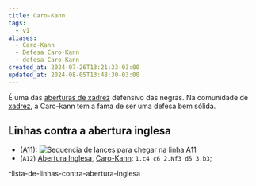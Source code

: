 ```yaml
---
title: Caro-Kann
tags:
  - v1
aliases:
  - Caro-Kann
  - Defesa Caro-Kann
  - defesa Caro-Kann
created_at: 2024-07-26T13:21:33-03:00
updated_at: 2024-08-05T13:48:30-03:00
---
```


É uma das [aberturas de xadrez](../../../../rascunhos/2024/07/2024-07-06-Aberturas_de_xadrez.md) defensivo das negras. Na comunidade de [xadrez](../../../../sementes/2024/07/2024-07-06-Xadrez.md), a Caro-kann tem a fama de ser uma defesa bem sólida.
## Linhas contra a abertura inglesa
-  ([A11](Xadrez_Abertura_Inglesa_contra_a_Caro_Kann.md)): ![Sequencia de lances para chegar na linha A11](Xadrez_Abertura_Inglesa_contra_a_Caro_Kann.md#^sequencia)
-  (`A12`) [Abertura Inglesa](../../../../rascunhos/2024/07/2024-07-05-Abertura_Inglesa.md), [Caro-Kann](Xadrez_Caro_Kann.md): `1.c4 c6 2.Nf3 d5 3.b3`;

^lista-de-linhas-contra-abertura-inglesa